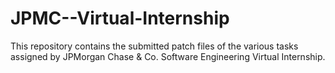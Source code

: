 # JPMC--Virtual-Internship
This repository contains the submitted patch files of the various tasks assigned by JPMorgan Chase &amp; Co. Software Engineering Virtual Internship.
